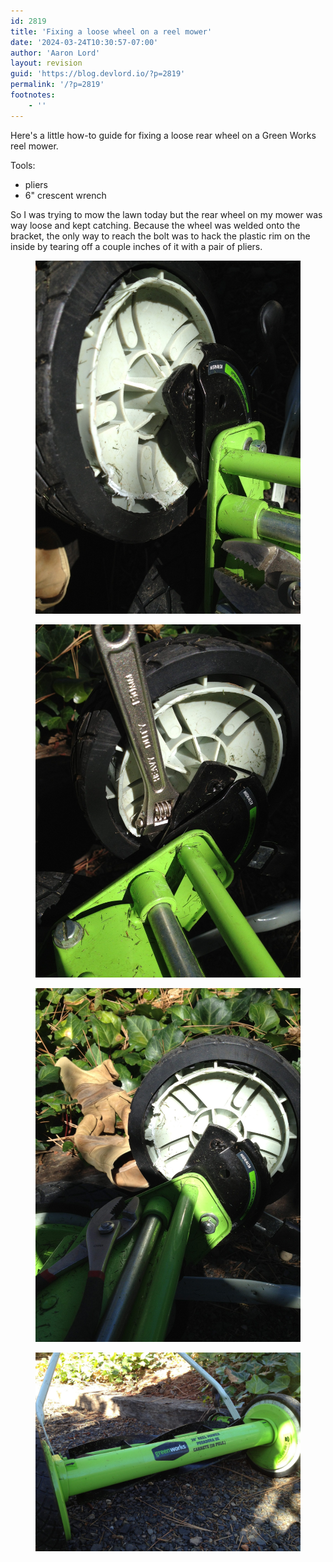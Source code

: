```yaml
---
id: 2819
title: 'Fixing a loose wheel on a reel mower'
date: '2024-03-24T10:30:57-07:00'
author: 'Aaron Lord'
layout: revision
guid: 'https://blog.devlord.io/?p=2819'
permalink: '/?p=2819'
footnotes:
    - ''
---
```


<!-- wp:paragraph -->
<p>Here's a little how-to guide for fixing a loose rear wheel on a Green Works reel mower.</p>
<!-- /wp:paragraph -->

<!-- wp:paragraph -->
<p>Tools:</p>
<!-- /wp:paragraph -->

<!-- wp:list -->
<ul><!-- wp:list-item -->
<li>pliers</li>
<!-- /wp:list-item -->

<!-- wp:list-item -->
<li>6" crescent wrench</li>
<!-- /wp:list-item --></ul>
<!-- /wp:list -->

<!-- wp:paragraph -->
<p>So I was trying to mow the lawn today but the rear wheel on my mower was way loose and kept catching. Because the wheel was welded onto the bracket, the only way to reach the bolt was to hack the plastic rim on the inside by tearing off a couple inches of it with a pair of pliers.</p>
<!-- /wp:paragraph -->

<!-- wp:image {"linkDestination":"custom"} -->
<figure class="wp-block-image"><a href="/assets/img/2012/11/20121112-161832.jpg"><img src="/assets/img/2012/11/20121112-161832.jpg" alt="20121112-161832.jpg"/></a></figure>
<!-- /wp:image -->

<!-- wp:image {"linkDestination":"custom"} -->
<figure class="wp-block-image"><a href="/assets/img/2012/11/20121112-161853-scaled-1.jpg"><img src="/assets/img/2012/11/20121112-161853-scaled-1.jpg" alt="20121112-161853.jpg"/></a></figure>
<!-- /wp:image -->

<!-- wp:image {"linkDestination":"custom"} -->
<figure class="wp-block-image"><a href="/assets/img/2012/11/20121112-161803-scaled-1.jpg"><img src="/assets/img/2012/11/20121112-161803-scaled-1.jpg" alt="20121112-161803.jpg"/></a></figure>
<!-- /wp:image -->

<!-- wp:image {"linkDestination":"custom"} -->
<figure class="wp-block-image"><a href="/assets/img/2012/11/20121112-161906-scaled-1.jpg"><img src="/assets/img/2012/11/20121112-161906-scaled-1.jpg" alt="20121112-161906.jpg"/></a></figure>
<!-- /wp:image -->